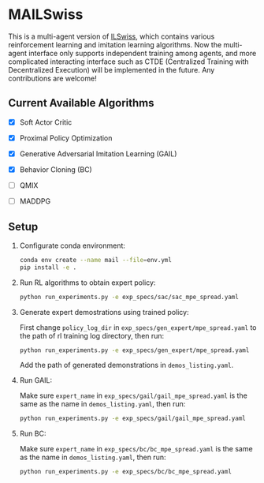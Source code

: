 # MAILSwiss

This is a multi-agent version of [ILSwiss](https://github.com/Ericonaldo/ILSwiss), which contains various reinforcement learning and imitation learning algorithms. Now the multi-agent interface only supports independent training among agents, and more complicated interacting interface such as CTDE (Centralized Training with Decentralized Execution) will be implemented in the future. Any contributions are welcome!

## Current Available Algorithms

+ [x] Soft Actor Critic

+ [x] Proximal Policy Optimization

+ [x] Generative Adversarial Imitation Learning (GAIL)

+ [x] Behavior Cloning (BC)

+ [ ] QMIX

+ [ ] MADDPG


## Setup

1. Configurate conda environment:

    ```bash
    conda env create --name mail --file=env.yml
    pip install -e .
    ```

2. Run RL algorithms to obtain expert policy:

    ```bash
    python run_experiments.py -e exp_specs/sac/sac_mpe_spread.yaml
    ```

3. Generate expert demostrations using trained policy:

    First change `policy_log_dir` in `exp_specs/gen_expert/mpe_spread.yaml` to the path of rl training log directory, then run:

    ```bash
    python run_experiments.py -e exp_specs/gen_expert/mpe_spread.yaml
    ```

    Add the path of generated demonstrations in `demos_listing.yaml`.

4. Run GAIL:

    Make sure `expert_name` in `exp_specs/gail/gail_mpe_spread.yaml` is the same as the name in `demos_listing.yaml`, then run:

    ```bash
    python run_experiments.py -e exp_specs/gail/gail_mpe_spread.yaml
    ```

5. Run BC:

    Make sure `expert_name` in `exp_specs/bc/bc_mpe_spread.yaml` is the same as the name in `demos_listing.yaml`, then run:

    ```bash
    python run_experiments.py -e exp_specs/bc/bc_mpe_spread.yaml
    ```
